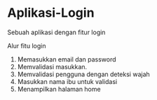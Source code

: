 # Aplikasi-Login
Sebuah aplikasi dengan fitur login

Alur fitu login
1. Memasukkan email dan password
2. Memvalidasi masukkan.
3. Memvalidasi pengguna dengan deteksi wajah
4. Masukkan nama ibu untuk validasi
5. Menampilkan halaman home
